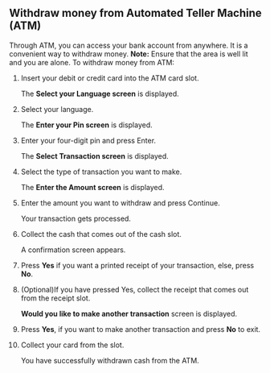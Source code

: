 ## Withdraw money from Automated Teller Machine (ATM) ##
Through ATM, you can access your bank account from anywhere. It is a convenient way to withdraw money. 
**Note:** Ensure that the area is well lit and you are alone.
To withdraw money from ATM:
1. Insert your debit or credit card into the ATM card slot. 
    
    The **Select your Language screen** is displayed.

2.	Select your language.

    The **Enter your Pin screen** is displayed.
3.	Enter your four-digit pin and press Enter.

    The **Select Transaction screen** is displayed.
4.	Select the type of transaction you want to make.
  
    The **Enter the Amount screen** is displayed.
5.	Enter the amount you want to withdraw and press Continue.
  
    Your transaction gets processed.
6.	Collect the cash that comes out of the cash slot.
  
    A confirmation screen appears.
7.	Press **Yes** if you want a printed receipt of your transaction, else, press **No**.
8.	(Optional)If you have pressed Yes, collect the receipt that comes out from the receipt slot.
  
    **Would you like to make another transaction** screen is displayed.
9.	Press **Yes**, if you want to make another transaction and press **No** to exit.
10.	Collect your card from the slot.
  
    You have successfully withdrawn cash from the ATM.